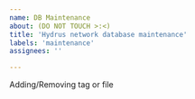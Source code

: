 ```yaml
---
name: DB Maintenance 
about: (DO NOT TOUCH >:<)
title: 'Hydrus network database maintenance'
labels: 'maintenance'
assignees: ''

---
```


<!--
start: 2022-00-00T00:00:00.000+07:00
end: 2022-00-00T00:00:00.000+07:00
expectedDown: archive-server-hydrus-network-api, 
expectedDegraded: archive-server-hydrus-network-api, 
-->

Adding/Removing tag or file 
